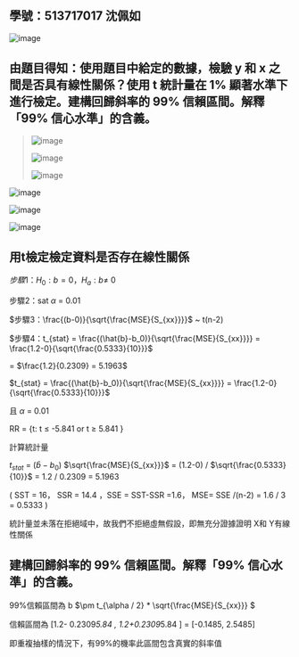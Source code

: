 ## 學號：513717017 沈佩如

![image](https://github.com/user-attachments/assets/3c01679a-1e86-42d7-ac7f-31b1545fcc90)

## 由題目得知：使用題目中給定的數據，檢驗 y 和 x 之間是否具有線性關係？使用 t 統計量在 1% 顯著水準下進行檢定。建構回歸斜率的 99% 信賴區間。解釋「99% 信心水準」的含義。
>
>![image](https://github.com/user-attachments/assets/515606ac-94b9-4dcb-ac6a-0425f5cca8b0)
>
>![image](https://github.com/user-attachments/assets/0affa10d-838f-4356-bfc8-867177dec2f0)
>
>![image](https://github.com/user-attachments/assets/8755437e-9847-442f-ac37-79cc252d7064)
>
![image](https://github.com/user-attachments/assets/3adcbdfa-f937-4a35-a2d6-caaa58f4ddd0)

![image](https://github.com/user-attachments/assets/8840b1d6-807a-448a-a108-586182733705)

![image](https://github.com/user-attachments/assets/8c9d83e9-8f1b-4bd1-9c0b-78b57ce60431)

## 用t檢定檢定資料是否存在線性關係

$步驟1：H_0 : b = 0，H_a : b \ne$ 0

步驟2：sat $\alpha$ = 0.01

$步驟3：\frac{(b-0)}{\sqrt{\frac{MSE}{S_{xx}}}}$  ~ t(n-2)

$步驟4：t_{stat} = \frac{(\hat{b}-b_0)}{\sqrt{\frac{MSE}{S_{xx}}}} = \frac{1.2-0}{\sqrt{\frac{0.5333}{10}}}$

= $\frac{1.2}{0.2309} = 5.1963$

$t_{stat} = \frac{(\hat{b}-b_0)}{\sqrt{\frac{MSE}{S_{xx}}}} = \frac{1.2-0}{\sqrt{\frac{0.5333}{10}}}$



且 $\alpha$ = 0.01

RR = {t: t $\le$ -5.841 or t $\ge$ 5.841  }

計算統計量

$t_{stat}$ = $(\hat{b}-b_0)$ $\sqrt{\frac{MSE}{S_{xx}}}$ = (1.2-0) / $\sqrt{\frac{0.5333}{10}}$ = 1.2 / 0.2309 = 5.1963

( SST = 16， SSR = 14.4 ，SSE = SST-SSR =1.6， MSE= SSE /(n-2) = 1.6 / 3 = 0.5333 )

統計量並未落在拒絕域中，故我們不拒絕虛無假設，即無充分證據證明 X和 Y有線性關係


建構回歸斜率的 99% 信賴區間。解釋「99% 信心水準」的含義。
---

99%信賴區間為 b $\pm t_{\alpha / 2} * \sqrt{\frac{MSE}{S_{xx}}} $ 

信賴區間為 [1.2- 0.2309*5.84 , 1.2+0.2309*5.84 ] = [-0.1485, 2.5485]

即重複抽樣的情況下，有99%的機率此區間包含真實的斜率值
